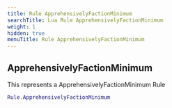 ```yaml
---
title: Rule ApprehensivelyFactionMinimum
searchTitle: Lua Rule ApprehensivelyFactionMinimum
weight: 1
hidden: true
menuTitle: Rule ApprehensivelyFactionMinimum
---
```

## ApprehensivelyFactionMinimum

This represents a ApprehensivelyFactionMinimum Rule
```lua
Rule.ApprehensivelyFactionMinimum
```